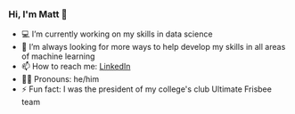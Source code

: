 ### Hi, I'm Matt 👋
- 💻 I’m currently working on my skills in data science
- 🌱 I’m always looking for more ways to help develop my skills in all areas of machine learning
- 📫 How to reach me: [LinkedIn](https://www.linkedin.com/in/matthullstrung/)
- 👨‍💻 Pronouns: he/him
- ⚡ Fun fact: I was the president of my college's club Ultimate Frisbee team
